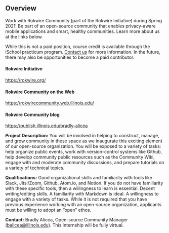 ## Overview 
Work with Rokwire Community (part of the Rokwire Initiative) during Spring 2021! Be part of an open-source community that enables privacy-aware mobile applications and smart, healthy communities. Learn more about us at the links below.

While this is not a paid position, course credit is available through the iSchool practicum program. [Contact us](mailto:rokwire-open-source@mx.illinois.edu) for more information. In the future, there may also be opportunities to become a paid contributor.
 
#### Rokwire Initiative
https://rokwire.org/
 
#### Rokwire Community on the Web
https://rokwirecommunity.web.illinois.edu/
 
#### Rokwire Community blog
https://publish.illinois.edu/bradly-alicea
 
__Project Description:__ You will be involved in helping to construct, manage, and grow community in these space as we inaugurate this exciting element of our open-source organization. You will be exposed to a variety of tasks: help organize public events, work with version-control systems like Github, help develop community public resources such as the Community Wiki, engage with and moderate community discussions, and prepare tutorials on a variety of technical topics.

__Qualifications:__ Good organizational skills and familiarity with tools like Slack, Jitsi/Zoom, Github, Atom.io, and Notion. If you do not have familiarity with these specific tools, then a willingness to learn is essential. Decent writing/editing skills. A familiarity with Markdown is ideal. A willingness to engage with a variety of tasks. While it is not required that you have previous experience working with an open-source organization, applicants must be willing to adopt an “open” ethos. 
 
__Contact:__ Bradly Alicea, Open-source Community Manager (balicea@illinois.edu). This internship will be fully virtual.
